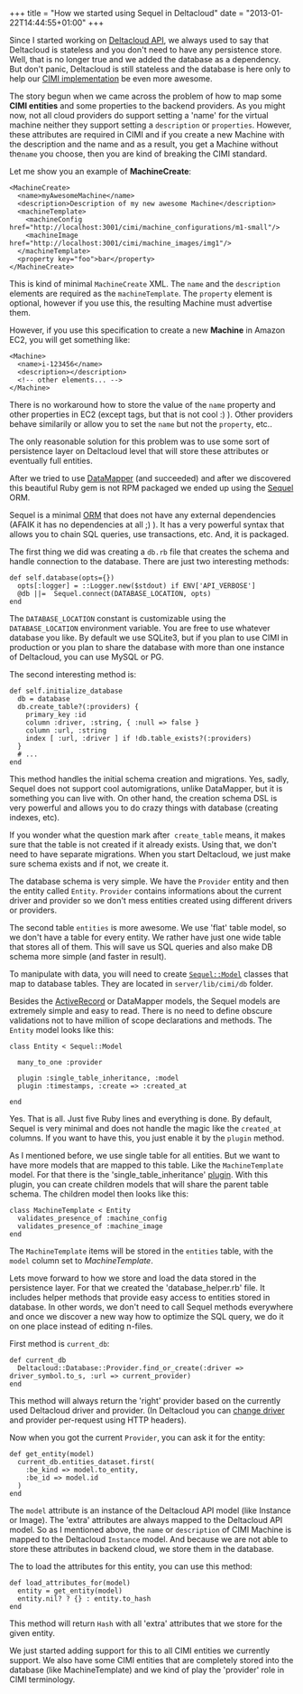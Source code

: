 +++
title = "How we started using Sequel in Deltacloud"
date = "2013-01-22T14:44:55+01:00"
+++

Since I started working on [Deltacloud API](http://deltacloud.org), we always used to say that Deltacloud
is stateless and you don't need to have any persistence store. Well, that is no longer
true and we added the database as a dependency. But don't panic, Deltacloud
is still stateless and the database is here only to help our [CIMI implementation](http://deltacloud.apache.org/cimi-rest.html)
be even more awesome.

The story begun when we came across the problem of how to map some **CIMI entities**
and some properties to the backend providers. As you might now, not all cloud
providers do support setting a 'name' for the virtual machine neither they
support setting a `description` or `properties`. However, these attributes are
required in CIMI and if you create a new Machine with the description and the name and
as a result, you get a Machine without the`name` you choose, then you are kind of breaking
the CIMI standard.

Let me show you an example of __MachineCreate__:

    <MachineCreate>
      <name>myAwesomeMachine</name>
      <description>Description of my new awesome Machine</description>
      <machineTemplate>
        <machineConfig href="http://localhost:3001/cimi/machine_configurations/m1-small"/>
        <machineImage href="http://localhost:3001/cimi/machine_images/img1"/>
      </machineTemplate>
      <property key="foo">bar</property>
    </MachineCreate>

This is kind of minimal `MachineCreate` XML. The `name` and the `description`
elements are required as the `machineTemplate`. The `property` element is optional,
however if you use this, the resulting Machine must advertise them.

However, if you use this specification to create a new __Machine__ in Amazon EC2, you will
get something like:

    <Machine>
      <name>i-123456</name>
      <description></description>
      <!-- other elements... -->
    </Machine>

There is no workaround how to store the value of the `name` property and other
properties in EC2 (except tags, but that is not cool :) ). Other providers behave
similarily or allow you to set the `name` but not the `property`, etc..

The only reasonable solution for this problem was to use some sort of
persistence layer on Deltacloud level that will store these attributes or
eventually full entities.

After we tried to use [DataMapper](http://datamapper.org/) (and succeeded) and after we discovered this
beautiful Ruby gem is not RPM packaged we ended up using the [Sequel](http://sequel.rubyforge.org/) ORM.

Sequel is a minimal [ORM](http://en.wikipedia.org/wiki/Object-relational_mapping) that does not have any external dependencies (AFAIK it
has no dependencies at all ;) ). It has a very powerful syntax that allows you to
chain SQL queries, use transactions, etc. And, it is packaged.

The first thing we did was creating a `db.rb` file that creates the schema
and handle connection to the database. There are just two interesting methods:

    def self.database(opts={})
      opts[:logger] = ::Logger.new($stdout) if ENV['API_VERBOSE']
      @db ||=  Sequel.connect(DATABASE_LOCATION, opts)
    end

The `DATABASE_LOCATION` constant is customizable using the `DATABASE_LOCATION`
environment variable. You are free to use whatever database you like. By default
we use SQLite3, but if you plan to use CIMI in production or you plan to share
the database with more than one instance of Deltacloud, you can use MySQL or PG.

The second interesting method is:


    def self.initialize_database
      db = database
      db.create_table?(:providers) {
        primary_key :id
        column :driver, :string, { :null => false }
        column :url, :string
        index [ :url, :driver ] if !db.table_exists?(:providers)
      }
      # ...
    end

This method handles the initial schema creation and migrations. Yes, sadly, Sequel
does not support cool automigrations, unlike DataMapper, but it is something you
can live with. On other hand, the creation schema DSL is very powerful and
allows you to do crazy things with database (creating indexes, etc).

If you wonder what the question mark after  `create_table` means, it makes sure
that the table is not created if it already exists. Using that, we don't need to
have separate migrations. When you start Deltacloud, we just make sure schema
exists and if not, we create it.

The database schema is very simple. We have the `Provider` entity and then the entity
called `Entity`. `Provider` contains informations about the current driver and
provider so we don't mess entities created using different drivers or providers.

The second table `entities` is more awesome. We use 'flat' table model, so we
don't have a table for every entity. We rather have just one wide table that
stores all of them. This will save us SQL queries and also make DB schema more
simple (and faster in result).

To manipulate with data, you will need to create [`Sequel::Model`](http://sequel.rubyforge.org/rdoc/classes/Sequel/Model.html) classes that
map to database tables. They are located in `server/lib/cimi/db` folder.

Besides the [ActiveRecord](http://api.rubyonrails.org/classes/ActiveRecord/Base.html) or DataMapper models, the Sequel models are extremely
simple and easy to read. There is no need to define obscure validations not to
have million of scope declarations and methods. The `Entity` model looks like
this:

    class Entity < Sequel::Model

      many_to_one :provider

      plugin :single_table_inheritance, :model
      plugin :timestamps, :create => :created_at

    end

Yes. That is all. Just five Ruby lines and everything is done. By default, Sequel
is very minimal and does not handle the magic like the `created_at` columns. If
you want to have this, you just enable it by the `plugin` method.

As I mentioned before, we use single table for all entities. But we want to have
more models that are mapped to this table. Like the `MachineTemplate` model.
For that there is the 'single_table_inheritance' [plugin](http://sequel.rubyforge.org/rdoc-plugins/classes/Sequel/Plugins/SingleTableInheritance.html). With this plugin, you can
create children models that will share the parent table schema. The children
model then looks like this:

    class MachineTemplate < Entity
      validates_presence_of :machine_config
      validates_presence_of :machine_image
    end

The `MachineTemplate` items will be stored in the `entities` table, with the
`model` column set to *MachineTemplate*.

Lets move forward to how we store and load the data stored in the persistence layer.
For that we created the 'database_helper.rb' file. It includes helper methods
that provide easy access to entities stored in database. In other words, we
don't need to call Sequel methods everywhere and once we discover a new way how
to optimize the SQL query, we do it on one place instead of editing n-files.

First method is `current_db`:

    def current_db
      Deltacloud::Database::Provider.find_or_create(:driver => driver_symbol.to_s, :url => current_provider)
    end

This method will always return the 'right' provider based on the currently used
Deltacloud driver and provider. (In Deltacloud you can [change driver](http://deltacloud.apache.org/drivers.html) and
provider per-request using HTTP headers).

Now when you got the current `Provider`, you can ask it for the entity:

    def get_entity(model)
      current_db.entities_dataset.first(
        :be_kind => model.to_entity,
        :be_id => model.id
      )
    end

The `model` attribute is an instance of the Deltacloud API model (like Instance or Image).
The 'extra' attributes are always mapped to the Deltacloud API model. So as I
mentioned above, the `name` or `description` of CIMI Machine is mapped to the
Deltacloud `Instance` model. And because we are not able to store these
attributes in backend cloud, we store them in the database.

The to load the attributes for this entity, you can use this method:

    def load_attributes_for(model)
      entity = get_entity(model)
      entity.nil? ? {} : entity.to_hash
    end

This method will return `Hash` with all 'extra' attributes that we store for the
given entity.

We just started adding support for this to all CIMI entities we currently
support. We also have some CIMI entities that are completely stored into the
database (like MachineTemplate) and we kind of play the 'provider' role in
CIMI terminology.

